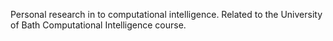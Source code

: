 Personal research in to computational intelligence.  Related to the University of Bath Computational Intelligence course.